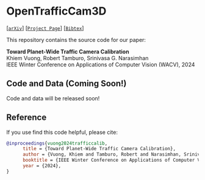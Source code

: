 # OpenTrafficCam3D

[[`arXiv`](https://arxiv.org/abs/2311.04243)]
[[`Project Page`](https://www.khiemvuong.com/OpenTrafficCam3D/)]
[[`Bibtex`](#reference)]

This repository contains the source code for our paper:

**Toward Planet-Wide Traffic Camera Calibration**  
Khiem Vuong, Robert Tamburo, Srinivasa G. Narasimhan  
IEEE Winter Conference on Applications of Computer Vision (WACV), 2024  

## Code and Data (Coming Soon!)
Code and data will be released soon!

## Reference

If you use find this code helpful, please cite:

```BibTeX
@inproceedings{vuong2024trafficcalib,
      title = {Toward Planet-Wide Traffic Camera Calibration},
      author = {Vuong, Khiem and Tamburo, Robert and Narasimhan, Srinivasa G.},
      booktitle = {IEEE Winter Conference on Applications of Computer Vision},
      year = {2024},
}
```